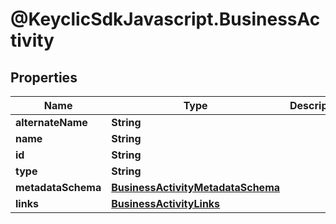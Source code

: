 # @KeyclicSdkJavascript.BusinessActivity

## Properties
Name | Type | Description | Notes
------------ | ------------- | ------------- | -------------
**alternateName** | **String** |  | [optional] 
**name** | **String** |  | 
**id** | **String** |  | 
**type** | **String** |  | [optional] 
**metadataSchema** | [**BusinessActivityMetadataSchema**](BusinessActivityMetadataSchema.md) |  | [optional] 
**links** | [**BusinessActivityLinks**](BusinessActivityLinks.md) |  | [optional] 


